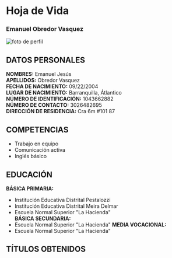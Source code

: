 # Hoja de Vida
### **Emanuel Obredor Vasquez** ###

![foto de perfil](https://avatars.githubusercontent.com/u/110873019?s=400&u=a0a82670a17ec6d520bbc36f614fd9a8fb421e0b&v=)
## DATOS PERSONALES ##
**NOMBRES:** Emanuel Jesús  
**APELLIDOS:** Obredor Vasquez  
**FECHA DE NACIMIENTO:** 09/22/2004  
**LUGAR DE NACIMIENTO:** Barranquilla, Átlantico  
**NÚMERO DE IDENTIFICACIÓN:** 1043662882  
**NÚMERO DE CONTACTO:** 3026482695  
**DIRECCIÓN DE RESIDENCIA:** Cra 6m #101 87  
## COMPETENCIAS ##
- Trabajo en equipo
- Comunicación activa
- Inglés básico
## EDUCACIÓN ##
**BÁSICA PRIMARIA:**
- Institución Educativa Distrital Pestalozzi
- Institución Educativa Distrital Meira Delmar
- Escuela Normal Superior "La Hacienda"  
**BÁSICA SECUNDARIA:**
- Escuela Normal Superior "La Hacienda"
**MEDIA VOCACIONAL:**
- Escuela Normal Superior "La Hacienda"
## TÍTULOS OBTENIDOS
